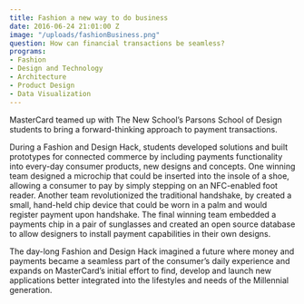 ```yaml
---
title: Fashion a new way to do business
date: 2016-06-24 21:01:00 Z
image: "/uploads/fashionBusiness.png"
question: How can financial transactions be seamless?
programs:
- Fashion
- Design and Technology
- Architecture
- Product Design
- Data Visualization
---
```


MasterCard teamed up with The New School’s Parsons School of Design students to bring a forward-thinking  approach to  payment transactions.

During a  Fashion and Design Hack, students developed solutions and built prototypes for connected commerce by including payments functionality into every-day consumer products, new designs and concepts. One winning team designed a microchip that could be inserted into the insole of a shoe, allowing a consumer to pay by simply stepping on an NFC-enabled foot reader. Another team revolutionized the traditional handshake, by created a small, hand-held chip device that could be worn in a palm and would register payment upon handshake. The final winning team embedded a payments chip in a pair of sunglasses and created an open source database to allow designers to install payment capabilities in their own designs.

The day-long Fashion and Design Hack imagined a future where money and payments became a seamless part of the consumer’s daily experience and expands on MasterCard’s initial effort to find, develop and launch new applications better integrated into the lifestyles and needs of the Millennial generation.
